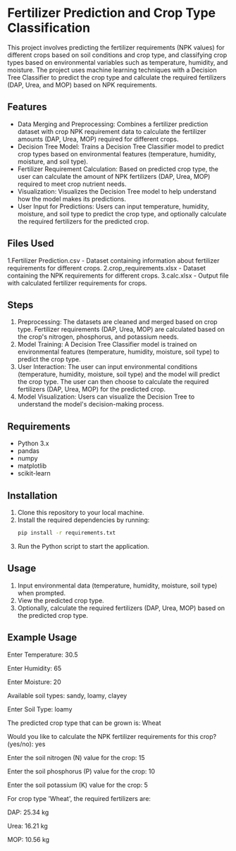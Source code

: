 

# Fertilizer Prediction and Crop Type Classification

This project involves predicting the fertilizer requirements (NPK values) for different crops based on soil conditions and crop type, and classifying crop types based on environmental variables such as temperature, humidity, and moisture. The project uses machine learning techniques with a Decision Tree Classifier to predict the crop type and calculate the required fertilizers (DAP, Urea, and MOP) based on NPK requirements.

## Features

- Data Merging and Preprocessing: Combines a fertilizer prediction dataset with crop NPK requirement data to calculate the fertilizer amounts (DAP, Urea, MOP) required for different crops.
- Decision Tree Model: Trains a Decision Tree Classifier model to predict crop types based on environmental features (temperature, humidity, moisture, and soil type).
- Fertilizer Requirement Calculation: Based on predicted crop type, the user can calculate the amount of NPK fertilizers (DAP, Urea, MOP) required to meet crop nutrient needs.
- Visualization: Visualizes the Decision Tree model to help understand how the model makes its predictions.
- User Input for Predictions: Users can input temperature, humidity, moisture, and soil type to predict the crop type, and optionally calculate the required fertilizers for the predicted crop.

## Files Used

1.Fertilizer Prediction.csv - Dataset containing information about fertilizer requirements for different crops.
2.crop_requirements.xlsx - Dataset containing the NPK requirements for different crops.
3.calc.xlsx - Output file with calculated fertilizer requirements for crops.

## Steps

1. Preprocessing: The datasets are cleaned and merged based on crop type. Fertilizer requirements (DAP, Urea, MOP) are calculated based on the crop's nitrogen, phosphorus, and potassium needs.
2. Model Training: A Decision Tree Classifier model is trained on environmental features (temperature, humidity, moisture, soil type) to predict the crop type.
3. User Interaction: The user can input environmental conditions (temperature, humidity, moisture, soil type) and the model will predict the crop type. The user can then choose to calculate the required fertilizers (DAP, Urea, MOP) for the predicted crop.
4. Model Visualization: Users can visualize the Decision Tree to understand the model's decision-making process.

## Requirements

- Python 3.x
- pandas
- numpy
- matplotlib
- scikit-learn

## Installation

1. Clone this repository to your local machine.
2. Install the required dependencies by running:
   ```bash
   pip install -r requirements.txt
   ```
3. Run the Python script to start the application.

## Usage

1. Input environmental data (temperature, humidity, moisture, soil type) when prompted.
2. View the predicted crop type.
3. Optionally, calculate the required fertilizers (DAP, Urea, MOP) based on the predicted crop type.

## Example Usage


Enter Temperature: 30.5

Enter Humidity: 65

Enter Moisture: 20

Available soil types: sandy, loamy, clayey

Enter Soil Type: loamy

The predicted crop type that can be grown is: Wheat

Would you like to calculate the NPK fertilizer requirements for this crop? (yes/no): yes

Enter the soil nitrogen (N) value for the crop: 15

Enter the soil phosphorus (P) value for the crop: 10

Enter the soil potassium (K) value for the crop: 5

For crop type 'Wheat', the required fertilizers are:

DAP: 25.34 kg

Urea: 16.21 kg

MOP: 10.56 kg
```


